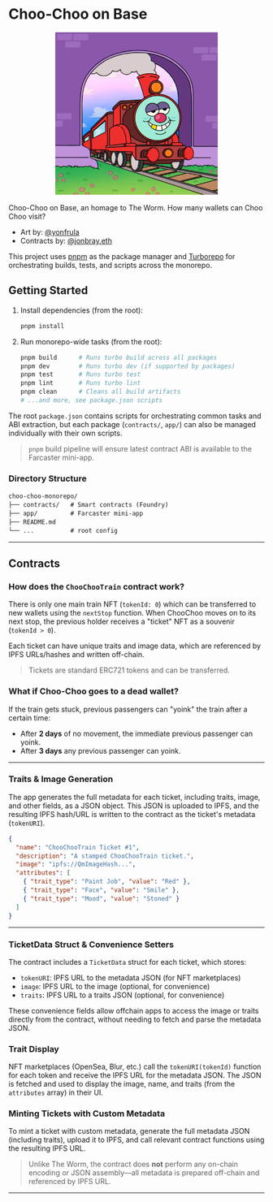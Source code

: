 # Choo-Choo on Base

<p align="center">
  <img src=".github/assets/ChooChoo.webp" alt="Choo Choo" width="320"/>
</p>

Choo-Choo on Base, an homage to The Worm. How many wallets can Choo Choo visit?

- Art by: [@yonfrula](https://warpcast.com/yonfrula)
- Contracts by: [@jonbray.eth](https://warpcast.com/jonbray.eth)

This project uses [pnpm](https://pnpm.io/) as the package manager and [Turborepo](https://turbo.build/) for orchestrating builds, tests, and scripts across the monorepo.

## Getting Started

1. Install dependencies (from the root):

   ```bash
   pnpm install
   ```

2. Run monorepo-wide tasks (from the root):

   ```bash
   pnpm build      # Runs turbo build across all packages
   pnpm dev        # Runs turbo dev (if supported by packages)
   pnpm test       # Runs turbo test
   pnpm lint       # Runs turbo lint
   pnpm clean      # Cleans all build artifacts
   # ...and more, see package.json scripts
   ```

The root `package.json` contains scripts for orchestrating common tasks and ABI extraction, but each package (`contracts/`, `app/`) can also be managed individually with their own scripts.

> `pnpm` build pipeline will ensure latest contract ABI is available to the Farcaster mini-app.

### Directory Structure

```txt
choo-choo-monorepo/
├── contracts/   # Smart contracts (Foundry)
├── app/         # Farcaster mini-app
├── README.md
└── ...          # root config
```

---

## Contracts

### How does the `ChooChooTrain` contract work?

There is only one main train NFT (`tokenId: 0`) which can be transferred to new wallets using the `nextStop` function. When ChooChoo moves on to its next stop, the previous holder receives a "ticket" NFT as a souvenir (`tokenId > 0`).

Each ticket can have unique traits and image data, which are referenced by IPFS URLs/hashes and written off-chain.

> Tickets are standard ERC721 tokens and can be transferred.

### What if Choo-Choo goes to a dead wallet?

If the train gets stuck, previous passengers can "yoink" the train after a certain time:

- After **2 days** of no movement, the immediate previous passenger can yoink.
- After **3 days** any previous passenger can yoink.

---

### Traits & Image Generation

The app generates the full metadata for each ticket, including traits, image, and other fields, as a JSON object. This JSON is uploaded to IPFS, and the resulting IPFS hash/URL is written to the contract as the ticket's metadata (`tokenURI`).

```json
{
  "name": "ChooChooTrain Ticket #1",
  "description": "A stamped ChooChooTrain ticket.",
  "image": "ipfs://QmImageHash...",
  "attributes": [
    { "trait_type": "Paint Job", "value": "Red" },
    { "trait_type": "Face", "value": "Smile" },
    { "trait_type": "Mood", "value": "Stoned" }
  ]
}
```

---

### TicketData Struct & Convenience Setters

The contract includes a `TicketData` struct for each ticket, which stores:

- `tokenURI`: IPFS URL to the metadata JSON (for NFT marketplaces)
- `image`: IPFS URL to the image (optional, for convenience)
- `traits`: IPFS URL to a traits JSON (optional, for convenience)

These convenience fields allow offchain apps to access the image or traits directly from the contract, without needing to fetch and parse the metadata JSON.

### Trait Display

NFT marketplaces (OpenSea, Blur, etc.) call the `tokenURI(tokenId)` function for each token and receive the IPFS URL for the metadata JSON. The JSON is fetched and used to display the image, name, and traits (from the `attributes` array) in their UI.

### Minting Tickets with Custom Metadata

To mint a ticket with custom metadata, generate the full metadata JSON (including traits), upload it to IPFS, and call relevant contract functions using the resulting IPFS URL.

> Unlike The Worm, the contract does **not** perform any on-chain encoding or JSON assembly—all metadata is prepared off-chain and referenced by IPFS URL.

---
